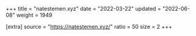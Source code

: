 +++
title = "natestemen.xyz"
date = "2022-03-22"
updated = "2022-06-08"
weight = 1949

[extra]
source = "https://natestemen.xyz/"
ratio = 50
size = 2
+++
